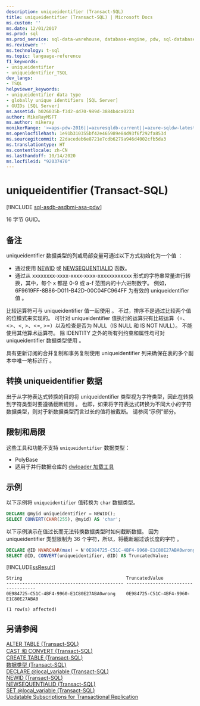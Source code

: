 ```yaml
---
description: uniqueidentifier (Transact-SQL)
title: uniqueidentifier (Transact-SQL) | Microsoft Docs
ms.custom: ''
ms.date: 12/01/2017
ms.prod: sql
ms.prod_service: sql-data-warehouse, database-engine, pdw, sql-database
ms.reviewer: ''
ms.technology: t-sql
ms.topic: language-reference
f1_keywords:
- uniqueidentifier
- uniqueidentifier_TSQL
dev_langs:
- TSQL
helpviewer_keywords:
- uniqueidentifier data type
- globally unique identifiers [SQL Server]
- GUIDs [SQL Server]
ms.assetid: b026035b-f3d2-4d70-989d-3884b4ca0233
author: MikeRayMSFT
ms.author: mikeray
monikerRange: '>=aps-pdw-2016||=azuresqldb-current||=azure-sqldw-latest||>=sql-server-2016||=sqlallproducts-allversions||>=sql-server-linux-2017||=azuresqldb-mi-current'
ms.openlocfilehash: 1e91b310355bf42e465989e84d93f6f292fa853d
ms.sourcegitcommit: 22dacedeb6e8721e7cdb6279a946d4002cfb5da3
ms.translationtype: HT
ms.contentlocale: zh-CN
ms.lasthandoff: 10/14/2020
ms.locfileid: "92037470"
---
```

# <a name="uniqueidentifier-transact-sql"></a>uniqueidentifier (Transact-SQL)
[!INCLUDE [sql-asdb-asdbmi-asa-pdw](../../includes/applies-to-version/sql-asdb-asdbmi-asa-pdw.md)]

16 字节 GUID。
  
## <a name="remarks"></a>备注  
uniqueidentifier 数据类型的列或局部变量可通过以下方式初始化为一个值  ：
-   通过使用 [NEWID](../../t-sql/functions/newid-transact-sql.md) 或 [NEWSEQUENTIALID](../../t-sql/functions/newsequentialid-transact-sql.md) 函数。    
-   通过从 xxxxxxxx-xxxx-xxxx-xxxx-xxxxxxxxxxxx 形式的字符串常量进行转换，其中，每个 x 都是 0-9 或 a-f 范围内的十六进制数字。 例如，6F9619FF-8B86-D011-B42D-00C04FC964FF 为有效的 uniqueidentifier 值  。  
  
比较运算符可与 uniqueidentifier 值一起使用  。 不过，排序不是通过比较两个值的位模式来实现的。 可针对 uniqueidentifier 值执行的运算只有比较运算（=、<>、\<, >、\<=, >=）以及检查是否为 NULL（IS NULL 和 IS NOT NULL）。 不能使用其他算术运算符。 除 IDENTITY 之外的所有列约束和属性均可对 uniqueidentifier 数据类型使用  。
  
具有更新订阅的合并复制和事务复制使用 uniqueidentifier 列来确保在表的多个副本中唯一地标识行  。
  
## <a name="converting-uniqueidentifier-data"></a>转换 uniqueidentifier 数据  
出于从字符表达式转换的目的将 uniqueidentifier 类型视为字符类型，因此在转换到字符类型时要遵循截断规则  。 也即，如果将字符表达式转换为不同大小的字符数据类型，则对于新数据类型而言过长的值将被截断。 请参阅“示例”部分。
  
## <a name="limitations-and-restrictions"></a>限制和局限

这些工具和功能不支持 `uniqueidentifier` 数据类型：
- PolyBase
- 适用于并行数据仓库的 [dwloader 加载工具](../../analytics-platform-system/dwloader.md)

## <a name="examples"></a>示例  
以下示例将 `uniqueidentifier` 值转换为 `char` 数据类型。
  
```sql
DECLARE @myid uniqueidentifier = NEWID();  
SELECT CONVERT(CHAR(255), @myid) AS 'char';  
```  
  
以下示例演示在值过长而无法转换数据类型时如何截断数据。 因为 uniqueidentifier 类型限制为 36 个字符，所以，将截断超过该长度的字符  。
  
```sql
DECLARE @ID NVARCHAR(max) = N'0E984725-C51C-4BF4-9960-E1C80E27ABA0wrong';  
SELECT @ID, CONVERT(uniqueidentifier, @ID) AS TruncatedValue;  
```  
  
[!INCLUDE[ssResult](../../includes/ssresult-md.md)]
  
```
String                                       TruncatedValue  
-------------------------------------------- ------------------------------------  
0E984725-C51C-4BF4-9960-E1C80E27ABA0wrong    0E984725-C51C-4BF4-9960-E1C80E27ABA0  
  
(1 row(s) affected)  
```  
  
## <a name="see-also"></a>另请参阅
[ALTER TABLE (Transact-SQL)](../../t-sql/statements/alter-table-transact-sql.md)  
[CAST 和 CONVERT (Transact-SQL)](../../t-sql/functions/cast-and-convert-transact-sql.md)  
[CREATE TABLE (Transact-SQL)](../../t-sql/statements/create-table-transact-sql.md)  
[数据类型 (Transact-SQL)](../../t-sql/data-types/data-types-transact-sql.md)  
[DECLARE @local_variable (Transact-SQL)](../../t-sql/language-elements/declare-local-variable-transact-sql.md)  
[NEWID (Transact-SQL)](../../t-sql/functions/newid-transact-sql.md)  
[NEWSEQUENTIALID (Transact-SQL)](../../t-sql/functions/newsequentialid-transact-sql.md)    
[SET @local_variable (Transact-SQL)](../../t-sql/language-elements/set-local-variable-transact-sql.md)  
[Updatable Subscriptions for Transactional Replication](../../relational-databases/replication/transactional/updatable-subscriptions-for-transactional-replication.md)
  
